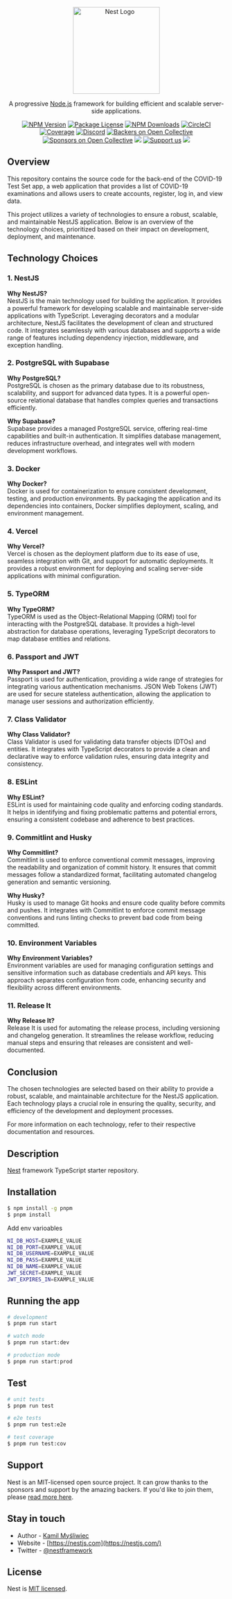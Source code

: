 <p align="center">
  <a href="http://nestjs.com/" target="blank"><img src="https://nestjs.com/img/logo-small.svg" width="200" alt="Nest Logo" /></a>
</p>

[circleci-image]: https://img.shields.io/circleci/build/github/nestjs/nest/master?token=abc123def456
[circleci-url]: https://circleci.com/gh/nestjs/nest

  <p align="center">A progressive <a href="http://nodejs.org" target="_blank">Node.js</a> framework for building efficient and scalable server-side applications.</p>
    <p align="center">
<a href="https://www.npmjs.com/~nestjscore" target="_blank"><img src="https://img.shields.io/npm/v/@nestjs/core.svg" alt="NPM Version" /></a>
<a href="https://www.npmjs.com/~nestjscore" target="_blank"><img src="https://img.shields.io/npm/l/@nestjs/core.svg" alt="Package License" /></a>
<a href="https://www.npmjs.com/~nestjscore" target="_blank"><img src="https://img.shields.io/npm/dm/@nestjs/common.svg" alt="NPM Downloads" /></a>
<a href="https://circleci.com/gh/nestjs/nest" target="_blank"><img src="https://img.shields.io/circleci/build/github/nestjs/nest/master" alt="CircleCI" /></a>
<a href="https://coveralls.io/github/nestjs/nest?branch=master" target="_blank"><img src="https://coveralls.io/repos/github/nestjs/nest/badge.svg?branch=master#9" alt="Coverage" /></a>
<a href="https://discord.gg/G7Qnnhy" target="_blank"><img src="https://img.shields.io/badge/discord-online-brightgreen.svg" alt="Discord"/></a>
<a href="https://opencollective.com/nest#backer" target="_blank"><img src="https://opencollective.com/nest/backers/badge.svg" alt="Backers on Open Collective" /></a>
<a href="https://opencollective.com/nest#sponsor" target="_blank"><img src="https://opencollective.com/nest/sponsors/badge.svg" alt="Sponsors on Open Collective" /></a>
  <a href="https://paypal.me/kamilmysliwiec" target="_blank"><img src="https://img.shields.io/badge/Donate-PayPal-ff3f59.svg"/></a>
    <a href="https://opencollective.com/nest#sponsor"  target="_blank"><img src="https://img.shields.io/badge/Support%20us-Open%20Collective-41B883.svg" alt="Support us"></a>
  <a href="https://twitter.com/nestframework" target="_blank"><img src="https://img.shields.io/twitter/follow/nestframework.svg?style=social&label=Follow"></a>
</p>
  <!--[![Backers on Open Collective](https://opencollective.com/nest/backers/badge.svg)](https://opencollective.com/nest#backer)
  [![Sponsors on Open Collective](https://opencollective.com/nest/sponsors/badge.svg)](https://opencollective.com/nest#sponsor)-->


## Overview

This repository contains the source code for the back-end of the COVID-19 Test Set app, a web application that provides a list of COVID-19 examinations and allows users to create accounts, register, log in, and view data.

This project utilizes a variety of technologies to ensure a robust, scalable, and maintainable NestJS application. Below is an overview of the technology choices, prioritized based on their impact on development, deployment, and maintenance.

## Technology Choices

### 1. NestJS

**Why NestJS?**  
NestJS is the main technology used for building the application. It provides a powerful framework for developing scalable and maintainable server-side applications with TypeScript. Leveraging decorators and a modular architecture, NestJS facilitates the development of clean and structured code. It integrates seamlessly with various databases and supports a wide range of features including dependency injection, middleware, and exception handling.

### 2. PostgreSQL with Supabase

**Why PostgreSQL?**  
PostgreSQL is chosen as the primary database due to its robustness, scalability, and support for advanced data types. It is a powerful open-source relational database that handles complex queries and transactions efficiently.

**Why Supabase?**  
Supabase provides a managed PostgreSQL service, offering real-time capabilities and built-in authentication. It simplifies database management, reduces infrastructure overhead, and integrates well with modern development workflows.

### 3. Docker

**Why Docker?**  
Docker is used for containerization to ensure consistent development, testing, and production environments. By packaging the application and its dependencies into containers, Docker simplifies deployment, scaling, and environment management.

### 4. Vercel

**Why Vercel?**  
Vercel is chosen as the deployment platform due to its ease of use, seamless integration with Git, and support for automatic deployments. It provides a robust environment for deploying and scaling server-side applications with minimal configuration.

### 5. TypeORM

**Why TypeORM?**  
TypeORM is used as the Object-Relational Mapping (ORM) tool for interacting with the PostgreSQL database. It provides a high-level abstraction for database operations, leveraging TypeScript decorators to map database entities and relations.

### 6. Passport and JWT

**Why Passport and JWT?**  
Passport is used for authentication, providing a wide range of strategies for integrating various authentication mechanisms. JSON Web Tokens (JWT) are used for secure stateless authentication, allowing the application to manage user sessions and authorization efficiently.

### 7. Class Validator

**Why Class Validator?**  
Class Validator is used for validating data transfer objects (DTOs) and entities. It integrates with TypeScript decorators to provide a clean and declarative way to enforce validation rules, ensuring data integrity and consistency.

### 8. ESLint

**Why ESLint?**  
ESLint is used for maintaining code quality and enforcing coding standards. It helps in identifying and fixing problematic patterns and potential errors, ensuring a consistent codebase and adherence to best practices.

### 9. Commitlint and Husky

**Why Commitlint?**  
Commitlint is used to enforce conventional commit messages, improving the readability and organization of commit history. It ensures that commit messages follow a standardized format, facilitating automated changelog generation and semantic versioning.

**Why Husky?**  
Husky is used to manage Git hooks and ensure code quality before commits and pushes. It integrates with Commitlint to enforce commit message conventions and runs linting checks to prevent bad code from being committed.

### 10. Environment Variables

**Why Environment Variables?**  
Environment variables are used for managing configuration settings and sensitive information such as database credentials and API keys. This approach separates configuration from code, enhancing security and flexibility across different environments.

### 11. Release It

**Why Release It?**  
Release It is used for automating the release process, including versioning and changelog generation. It streamlines the release workflow, reducing manual steps and ensuring that releases are consistent and well-documented.

## Conclusion

The chosen technologies are selected based on their ability to provide a robust, scalable, and maintainable architecture for the NestJS application. Each technology plays a crucial role in ensuring the quality, security, and efficiency of the development and deployment processes.

For more information on each technology, refer to their respective documentation and resources.


## Description

[Nest](https://github.com/nestjs/nest) framework TypeScript starter repository.

## Installation

```bash
$ npm install -g pnpm
$ pnpm install
```

Add env varioables
```bash
NI_DB_HOST=EXAMPLE_VALUE
NI_DB_PORT=EXAMPLE_VALUE
NI_DB_USERNAME=EXAMPLE_VALUE
NI_DB_PASS=EXAMPLE_VALUE
NI_DB_NAME=EXAMPLE_VALUE
JWT_SECRET=EXAMPLE_VALUE
JWT_EXPIRES_IN=EXAMPLE_VALUE

```

## Running the app

```bash
# development
$ pnpm run start

# watch mode
$ pnpm run start:dev

# production mode
$ pnpm run start:prod
```

## Test

```bash
# unit tests
$ pnpm run test

# e2e tests
$ pnpm run test:e2e

# test coverage
$ pnpm run test:cov
```

## Support

Nest is an MIT-licensed open source project. It can grow thanks to the sponsors and support by the amazing backers. If you'd like to join them, please [read more here](https://docs.nestjs.com/support).

## Stay in touch

- Author - [Kamil Myśliwiec](https://kamilmysliwiec.com)
- Website - [https://nestjs.com](https://nestjs.com/)
- Twitter - [@nestframework](https://twitter.com/nestframework)

## License

Nest is [MIT licensed](LICENSE).
